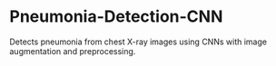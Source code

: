 # Pneumonia-Detection-CNN
Detects pneumonia from chest X-ray images using CNNs with image augmentation and preprocessing.
